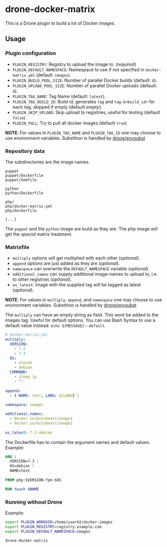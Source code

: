 # drone-docker-matrix

This is a Drone plugin to build a lot of Docker images.

## Usage

### Plugin configuration

- `PLUGIN_REGISTRY`: Registry to upload the image to. (*required*)
- `PLUGIN_DEFAULT_NAMESPACE`: Namespace to use if not specified in `docker-matrix.yml` (default: `images`).
- `PLUGIN_BUILD_POOL_SIZE`: Number of parallel Docker builds (default: `4`).
- `PLUGIN_UPLOAD_POOL_SIZE`: Number of parallel Docker uploads (default: `4`).
- `PLUGIN_TAG_NAME`: Tag Name (default: `latest`).
- `PLUGIN_TAG_BUILD_ID`: Build id, generates `tag` and `tag-b<build_id>` for each tag; skipped if empty (default *empty*).
- `PLUGIN_SKIP_UPLOAD`: Skip upload to registries, useful for testing (default `false`)
- `PLUGIN_PULL`: Try to pull all docker images (default `true`)

**NOTE**: For values in `PLUGIN_TAG_NAME` and `PLUGIN_TAG_ID` one may choose to use environment variables. Substition is handled by [drone/envsubst](https://github.com/drone/envsubst)

### Repository data

The subdirectories are the image names.

```
puppet
puppet/Dockerfile
puppet/Gemfile

python
python/Dockerfile

php/
php/docker-matrix.yml
php/Dockerfile

[...]
```

The `puppet` and the `python` image are build as they are. The php image will get the *special* matrix treatment.

### Matrixfile

* `multiply` options will get multiplied with each other (*optional*).
* `append` options are just added as they are (*optional*).
* `namespace` can overwrite the `DEFAULT_NAMESPACE` variable (*optional*).
* `additional_names` can supply additional image-names to upload to, i.e. to other registries (*optional*).
* `as_latest`: image with the supplied tag will be tagged as latest (*optional*).

**NOTE**: For values in `multiply`, `append`, and `namespace` one may choose to use environment variables. Substition is handled by [drone/envsubst](https://github.com/drone/envsubst)

The `multiply` can have an empty string as field. This wont be added to the images tag. Useful for default options. You can use Bash Syntax to use a default value instead: `echo ${MESSAGE}:-default`.

```yaml
# docker-matrix.yml
multiply:
  VERSION:
    - 7.2
    - 7.3
  OS:
    - alpine
    - debian
  COMMAND:
    - sleep 1y
    - ""
    
append:
  - { NAME: test, LANG: ${LANG} }
  
namespace: images

additional_names:
  - docker.io/bitsbeats/image1
  - docker.io/bitsbeats/image2
  
as_latest: 7.2-debian
```

The Dockerfile has to contain the argument names and default values. Example:

```Dockerfile
ARG \
  VERSION=7.3 \
  OS=debian \
  NAME=test
  
FROM php:$VERSION-fpm-$OS

RUN touch $NAME
```

### Running without Drone

Example:

```bash
export PLUGIN_WORKDIR=/home/user42/docker-images
export PLUGIN_REGISTRY=registry.example.com
export PLUGIN_DEFAULT_NAMESPACE=images

drone-docker-matrix
```
